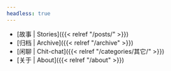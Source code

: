 ```yaml
---
headless: true
---
```

- [故事 | Stories]({{< relref "/posts/" >}})
- [归档 | Archive]({{< relref "/archive" >}})
- [闲聊 | Chit-chat]({{< relref "/categories/其它/" >}})
- [关于 | About]({{< relref "/about" >}})
